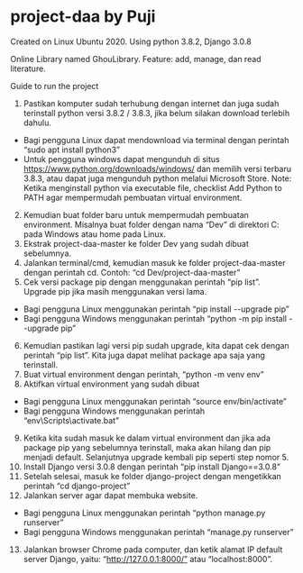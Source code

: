 # project-daa by Puji
Created on Linux Ubuntu 2020. Using python 3.8.2, Django 3.0.8

Online Library named GhouLibrary. 
Feature: add, manage, dan read literature.

Guide to run the project
1. Pastikan komputer sudah terhubung dengan internet dan juga sudah terinstall python versi 3.8.2 / 3.8.3, jika belum silakan download terlebih dahulu.
-	Bagi pengguna Linux dapat mendownload via terminal dengan perintah “sudo apt install python3”
-	Untuk pengguna windows dapat mengunduh di situs https://www.python.org/downloads/windows/ dan memilih versi terbaru 3.8.3, atau dapat juga mengunduh python melalui Microsoft Store.
Note: Ketika menginstall python via executable file, checklist Add Python to PATH agar mempermudah pembuatan virtual environment.
2. Kemudian buat folder baru untuk mempermudah pembuatan environment. Misalnya buat folder dengan nama “Dev” di direktori C: pada Windows atau home pada Linux.
3. Ekstrak project-daa-master ke folder Dev yang sudah dibuat sebelumnya.
4. Jalankan terminal/cmd, kemudian masuk ke folder project-daa-master dengan perintah cd. Contoh: “cd Dev/project-daa-master”
5. Cek versi package pip dengan menggunakan perintah “pip list”. Upgrade pip jika masih menggunakan versi lama.
-	Bagi pengguna Linux menggunakan perintah “pip install --upgrade pip”
-	Bagi pengguna Windows menggunakan perintah “python -m pip install --upgrade pip”
6. Kemudian pastikan lagi versi pip sudah upgrade, kita dapat cek dengan perintah “pip list”. Kita juga dapat melihat package apa saja yang terinstall.
7. Buat virtual environment dengan perintah, “python -m venv env”
8. Aktifkan virtual environment yang sudah dibuat
-	Bagi pengguna Linux menggunakan perintah “source env/bin/activate”
-	Bagi pengguna Windows menggunakan perintah “env\Scripts\activate.bat”
9. Ketika kita sudah masuk ke dalam virtual environment dan jika ada package pip yang sebelumnya terinstall, maka akan hilang dan pip menjadi default. Selanjutnya upgrade kembali pip seperti step nomor 5.
10. Install Django versi 3.0.8 dengan perintah “pip install Django==3.0.8”
11. Setelah selesai, masuk ke folder django-project dengan mengetikkan perintah “cd django-project”
12. Jalankan server agar dapat membuka website.
-	Bagi pengguna Linux menggunakan perintah “python manage.py runserver”
-	Bagi pengguna Windows menggunakan perintah “manage.py runserver”
13. Jalankan browser Chrome pada computer, dan ketik alamat IP default server Django, yaitu: “http://127.0.0.1:8000/” atau “localhost:8000”.
